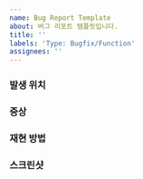 ```yaml
---
name: Bug Report Template
about: 버그 리포트 템플릿입니다.
title: ''
labels: 'Type: Bugfix/Function'
assignees: ''
---
```


### 발생 위치

### 증상

### 재현 방법

### 스크린샷
